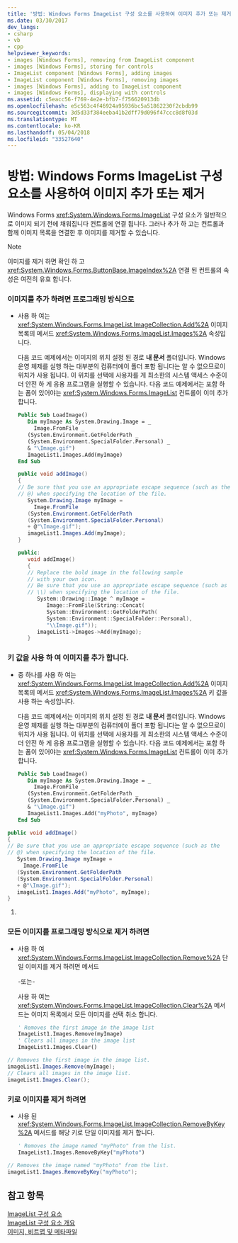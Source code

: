 ```yaml
---
title: '방법: Windows Forms ImageList 구성 요소를 사용하여 이미지 추가 또는 제거'
ms.date: 03/30/2017
dev_langs:
- csharp
- vb
- cpp
helpviewer_keywords:
- images [Windows Forms], removing from ImageList component
- images [Windows Forms], storing for controls
- ImageList component [Windows Forms], adding images
- ImageList component [Windows Forms], removing images
- images [Windows Forms], adding to ImageList component
- images [Windows Forms], displaying with controls
ms.assetid: c5eacc56-f769-4e2e-bfb7-f756620913db
ms.openlocfilehash: e5c563c4f46924a95936bc5a51862230f2cbdb99
ms.sourcegitcommit: 3d5d33f384eeba41b2dff79d096f47ccc8d8f03d
ms.translationtype: MT
ms.contentlocale: ko-KR
ms.lasthandoff: 05/04/2018
ms.locfileid: "33527640"
---
```

# <a name="how-to-add-or-remove-images-with-the-windows-forms-imagelist-component"></a>방법: Windows Forms ImageList 구성 요소를 사용하여 이미지 추가 또는 제거
Windows Forms <xref:System.Windows.Forms.ImageList> 구성 요소가 일반적으로 이미지 되기 전에 채워집니다 컨트롤에 연결 됩니다. 그러나 추가 하 고는 컨트롤과 함께 이미지 목록을 연결한 후 이미지를 제거할 수 있습니다.  
  
> [!NOTE]
>  이미지를 제거 하면 확인 하 고 <xref:System.Windows.Forms.ButtonBase.ImageIndex%2A> 연결 된 컨트롤의 속성은 여전히 유효 합니다.  
  
### <a name="to-add-images-programmatically"></a>이미지를 추가 하려면 프로그래밍 방식으로  
  
-   사용 하 여는 <xref:System.Windows.Forms.ImageList.ImageCollection.Add%2A> 이미지 목록의 메서드 <xref:System.Windows.Forms.ImageList.Images%2A> 속성입니다.  
  
     다음 코드 예제에서는 이미지의 위치 설정 된 경로 **내 문서** 폴더입니다. Windows 운영 체제를 실행 하는 대부분의 컴퓨터에이 폴더 포함 됩니다는 알 수 없으므로이 위치가 사용 됩니다. 이 위치를 선택에 사용자를 게 최소한의 시스템 액세스 수준이 더 안전 하 게 응용 프로그램을 실행할 수 있습니다. 다음 코드 예제에서는 포함 하는 폼이 있어야는 <xref:System.Windows.Forms.ImageList> 컨트롤이 이미 추가 합니다.  
  
    ```vb  
    Public Sub LoadImage()  
       Dim myImage As System.Drawing.Image = _  
         Image.FromFile _  
       (System.Environment.GetFolderPath _  
       (System.Environment.SpecialFolder.Personal) _  
       & "\Image.gif")  
       ImageList1.Images.Add(myImage)  
    End Sub  
    ```  
  
    ```csharp  
    public void addImage()  
    {  
    // Be sure that you use an appropriate escape sequence (such as the   
    // @) when specifying the location of the file.  
       System.Drawing.Image myImage =   
         Image.FromFile  
       (System.Environment.GetFolderPath  
       (System.Environment.SpecialFolder.Personal)  
       + @"\Image.gif");  
       imageList1.Images.Add(myImage);  
    }  
    ```  
  
    ```cpp  
    public:  
       void addImage()  
       {  
       // Replace the bold image in the following sample   
       // with your own icon.  
       // Be sure that you use an appropriate escape sequence (such as   
       // \\) when specifying the location of the file.  
          System::Drawing::Image ^ myImage =   
             Image::FromFile(String::Concat(  
             System::Environment::GetFolderPath(  
             System::Environment::SpecialFolder::Personal),  
             "\\Image.gif"));  
          imageList1->Images->Add(myImage);  
       }  
    ```  
  
### <a name="to-add-images-with-a-key-value"></a>키 값을 사용 하 여 이미지를 추가 합니다.  
  
-   중 하나를 사용 하 여는 <xref:System.Windows.Forms.ImageList.ImageCollection.Add%2A> 이미지 목록의 메서드 <xref:System.Windows.Forms.ImageList.Images%2A> 키 값을 사용 하는 속성입니다.  
  
     다음 코드 예제에서는 이미지의 위치 설정 된 경로 **내 문서** 폴더입니다. Windows 운영 체제를 실행 하는 대부분의 컴퓨터에이 폴더 포함 됩니다는 알 수 없으므로이 위치가 사용 됩니다. 이 위치를 선택에 사용자를 게 최소한의 시스템 액세스 수준이 더 안전 하 게 응용 프로그램을 실행할 수 있습니다. 다음 코드 예제에서는 포함 하는 폼이 있어야는 <xref:System.Windows.Forms.ImageList> 컨트롤이 이미 추가 합니다.  
  
    ```vb  
    Public Sub LoadImage()  
       Dim myImage As System.Drawing.Image = _  
         Image.FromFile _  
       (System.Environment.GetFolderPath _  
       (System.Environment.SpecialFolder.Personal) _  
       & "\Image.gif")  
       ImageList1.Images.Add("myPhoto", myImage)  
    End Sub  
    ```  
  
```csharp  
public void addImage()  
{  
// Be sure that you use an appropriate escape sequence (such as the   
// @) when specifying the location of the file.  
   System.Drawing.Image myImage =   
     Image.FromFile  
   (System.Environment.GetFolderPath  
   (System.Environment.SpecialFolder.Personal)  
   + @"\Image.gif");  
   imageList1.Images.Add("myPhoto", myImage);  
}  
```  
  
1.  
  
### <a name="to-remove-all-images-programmatically"></a>모든 이미지를 프로그래밍 방식으로 제거 하려면  
  
-   사용 하 여 <xref:System.Windows.Forms.ImageList.ImageCollection.Remove%2A> 단일 이미지를 제거 하려면 메서드  
  
     -또는-  
  
     사용 하 여는 <xref:System.Windows.Forms.ImageList.ImageCollection.Clear%2A> 메서드는 이미지 목록에서 모든 이미지를 선택 취소 합니다.  
  
    ```vb  
    ' Removes the first image in the image list  
    ImageList1.Images.Remove(myImage)  
    ' Clears all images in the image list  
    ImageList1.Images.Clear()  
    ```  
  
```csharp  
// Removes the first image in the image list.  
imageList1.Images.Remove(myImage);  
// Clears all images in the image list.  
imageList1.Images.Clear();  
```  
  
### <a name="to-remove-images-by-key"></a>키로 이미지를 제거 하려면  
  
-   사용 된 <xref:System.Windows.Forms.ImageList.ImageCollection.RemoveByKey%2A> 메서드를 해당 키로 단일 이미지를 제거 합니다.  
  
    ```vb  
    ' Removes the image named "myPhoto" from the list.  
    ImageList1.Images.RemoveByKey("myPhoto")  
    ```  
  
```csharp  
// Removes the image named "myPhoto" from the list.  
imageList1.Images.RemoveByKey("myPhoto");  
```  
  
## <a name="see-also"></a>참고 항목  
 [ImageList 구성 요소](../../../../docs/framework/winforms/controls/imagelist-component-windows-forms.md)  
 [ImageList 구성 요소 개요](../../../../docs/framework/winforms/controls/imagelist-component-overview-windows-forms.md)  
 [이미지, 비트맵 및 메타파일](../../../../docs/framework/winforms/advanced/images-bitmaps-and-metafiles.md)
